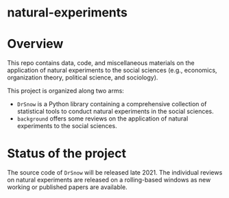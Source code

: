 # natural-experiments

# Overview

This repo contains data, code, and miscellaneous materials on the application
of natural experiments to the social sciences (e.g., economics, organization
theory, political science, and sociology).

This project is organized along two arms:

+ `DrSnow` is a Python library containing a comprehensive collection of
  statistical tools to conduct natural experiments in the social sciences.
+ `background` offers some reviews on the application of natural
   experiments to the social sciences. 


# Status of the project

The source code of `DrSnow` will be released late 2021. The individual
 reviews on natural experiments are released on a rolling-based windows as
  new working or published papers are available.
